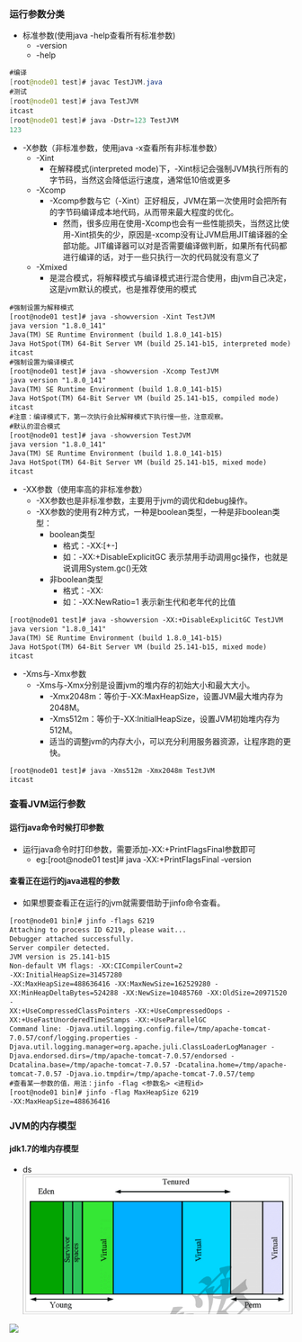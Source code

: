 ### 运行参数分类
* 标准参数(使用java -help查看所有标准参数)
    * -version
    * -help
```java   
#编译
[root@node01 test]# javac TestJVM.java
#测试
[root@node01 test]# java TestJVM
itcast
[root@node01 test]# java ‐Dstr=123 TestJVM
123
```
* -X参数（非标准参数，使用java -x查看所有非标准参数）
    * -Xint
        * 在解释模式(interpreted mode)下，-Xint标记会强制JVM执行所有的字节码，当然这会降低运行速度，通常低10倍或更多
    * -Xcomp
        * -Xcomp参数与它（-Xint）正好相反，JVM在第一次使用时会把所有的字节码编译成本地代码，从而带来最大程度的优化。
            * 然而，很多应用在使用-Xcomp也会有一些性能损失，当然这比使用-Xint损失的少，原因是-xcomp没有让JVM启用JIT编译器的全部功能。JIT编译器可以对是否需要编译做判断，如果所有代码都进行编译的话，对于一些只执行一次的代码就没有意义了
    * -Xmixed
        * 是混合模式，将解释模式与编译模式进行混合使用，由jvm自己决定，这是jvm默认的模式，也是推荐使用的模式    
```jshelllanguage
#强制设置为解释模式
[root@node01 test]# java ‐showversion ‐Xint TestJVM
java version "1.8.0_141"
Java(TM) SE Runtime Environment (build 1.8.0_141‐b15)
Java HotSpot(TM) 64‐Bit Server VM (build 25.141‐b15, interpreted mode)
itcast
#强制设置为编译模式
[root@node01 test]# java ‐showversion ‐Xcomp TestJVM
java version "1.8.0_141"
Java(TM) SE Runtime Environment (build 1.8.0_141‐b15)
Java HotSpot(TM) 64‐Bit Server VM (build 25.141‐b15, compiled mode)
itcast
#注意：编译模式下，第一次执行会比解释模式下执行慢一些，注意观察。
#默认的混合模式
[root@node01 test]# java ‐showversion TestJVM
java version "1.8.0_141"
Java(TM) SE Runtime Environment (build 1.8.0_141‐b15)
Java HotSpot(TM) 64‐Bit Server VM (build 25.141‐b15, mixed mode)
itcast
```
* -XX参数（使用率高的非标准参数）
    * -XX参数也是非标准参数，主要用于jvm的调优和debug操作。
    * -XX参数的使用有2种方式，一种是boolean类型，一种是非boolean类型：
        * boolean类型
            * 格式：-XX:[+-]
            * 如：-XX:+DisableExplicitGC 表示禁用手动调用gc操作，也就是说调用System.gc()无效
        * 非boolean类型
            * 格式：-XX:
            * 如：-XX:NewRatio=1 表示新生代和老年代的比值
```jshelllanguage
[root@node01 test]# java ‐showversion ‐XX:+DisableExplicitGC TestJVM
java version "1.8.0_141"
Java(TM) SE Runtime Environment (build 1.8.0_141‐b15)
Java HotSpot(TM) 64‐Bit Server VM (build 25.141‐b15, mixed mode)
itcast
``` 
* -Xms与-Xmx参数
    * -Xms与-Xmx分别是设置jvm的堆内存的初始大小和最大大小。
        * -Xmx2048m：等价于-XX:MaxHeapSize，设置JVM最大堆内存为2048M。
        * -Xms512m：等价于-XX:InitialHeapSize，设置JVM初始堆内存为512M。
        * 适当的调整jvm的内存大小，可以充分利用服务器资源，让程序跑的更快。
```jshelllanguage
[root@node01 test]# java ‐Xms512m ‐Xmx2048m TestJVM
itcast
```
### 查看JVM运行参数
#### 运行java命令时候打印参数
* 运行java命令时打印参数，需要添加-XX:+PrintFlagsFinal参数即可
    * eg:[root@node01 test]# java ‐XX:+PrintFlagsFinal ‐version
#### 查看正在运行的java进程的参数
* 如果想要查看正在运行的jvm就需要借助于jinfo命令查看。
```jshelllanguage
[root@node01 bin]# jinfo ‐flags 6219
Attaching to process ID 6219, please wait...
Debugger attached successfully.
Server compiler detected.
JVM version is 25.141‐b15
Non‐default VM flags: ‐XX:CICompilerCount=2 ‐XX:InitialHeapSize=31457280
‐XX:MaxHeapSize=488636416 ‐XX:MaxNewSize=162529280 ‐
XX:MinHeapDeltaBytes=524288 ‐XX:NewSize=10485760 ‐XX:OldSize=20971520 ‐
XX:+UseCompressedClassPointers ‐XX:+UseCompressedOops ‐
XX:+UseFastUnorderedTimeStamps ‐XX:+UseParallelGC
Command line: ‐Djava.util.logging.config.file=/tmp/apache‐tomcat‐
7.0.57/conf/logging.properties ‐
Djava.util.logging.manager=org.apache.juli.ClassLoaderLogManager ‐
Djava.endorsed.dirs=/tmp/apache‐tomcat‐7.0.57/endorsed ‐
Dcatalina.base=/tmp/apache‐tomcat‐7.0.57 ‐Dcatalina.home=/tmp/apache‐
tomcat‐7.0.57 ‐Djava.io.tmpdir=/tmp/apache‐tomcat‐7.0.57/temp
#查看某一参数的值，用法：jinfo ‐flag <参数名> <进程id>
[root@node01 bin]# jinfo ‐flag MaxHeapSize 6219
‐XX:MaxHeapSize=488636416
```
### JVM的内存模型
#### jdk1.7的堆内存模型
* ds
![fd](./images/jdk7.png)



![](https://pandao.github.io/editor.md/examples/images/4.jpg)

















